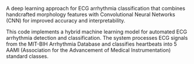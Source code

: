 A deep learning approach for ECG arrhythmia classification that combines handcrafted morphology features with Convolutional Neural Networks (CNN) for improved accuracy and interpretability.

This code implements a hybrid machine learning model for automated ECG arrhythmia detection and classification. The system processes ECG signals from the MIT-BIH Arrhythmia Database and classifies heartbeats into 5 AAMI (Association for the Advancement of Medical Instrumentation) standard classes.
